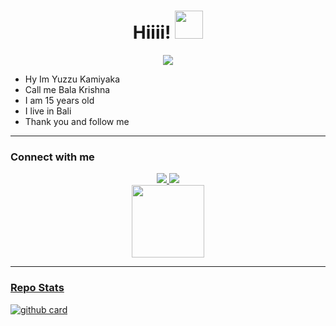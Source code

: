 <h1 align="center">Hiiii! <img src="https://github.com/YuzzuKamiyaka/image/blob/main/Kanna%20-%20eyes%20on%20you.gif" style="border-radius:5;" width="45px" alt=""><br></h1>
<p align="center">
<a href="https://youtube.com/c/YuzzuKamiyaka"><img align="center" height="auto" src="https://github.com/YuzzuKamiyaka/image/blob/main/442757cb859d28f896389b76fff1d758.gif"/></a>

<p align="center">

- Hy Im Yuzzu Kamiyaka
- Call me Bala Krishna
- I am 15 years old
- I live in Bali
- Thank you and follow me


------

### Connect with me 
<p align="center">
  <a href="https://instagram.com/bala.dasa_"><img src="https://img.shields.io/badge/Instagram-E4405F?style=for-the-badge&logo=instagram&logoColor=white"/> 
  <a href="https://wa.me/6281337541779"><img src="https://img.shields.io/badge/WhatsApp-25D366?style=for-the-badge&logo=whatsapp&logoColor=white" /><br>
<a href="https://youtube.com/c/YuzzuKamiyaka"><img width="116" src="https://camo.githubusercontent.com/d56af0508b6719132b386c00da86b2cf234084af1e4e4888ebd4b0c5106433e3/68747470733a2f2f696d672e736869656c64732e696f2f62616467652f2d596f75747562652d7265643f7374796c653d666c61742d737175617265266c6f676f3d796f7574756265" />
  
------
 
### Repo Stats 

![github card](https://github-readme-stats.vercel.app/api?username=YuzzuKamiyaka&show_icons=true&theme=radical)
